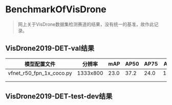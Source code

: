 # BenchmarkOfVisDrone
> 网上关于VisDrone数据集检测赛道的结果，没有统一的基准，故作此记录。
## VisDrone2019-DET-val结果

|       模型配置文件       |  分辨率  | mAP  | AP50 | AP75 | APs  | APm  | APl  | log  | pth  |
| :----------------------: | :------: | ---- | ---- | ---- | ---- | ---- | ---- | ---- | ---- |
| vfnet_r50_fpn_1x_coco.py | 1333x800 | 23.0 | 37.2 | 24.0 | 14.2 | 33.7 | 40.2 |      |      |
|                          |          |      |      |      |      |      |      |      |      |
|                          |          |      |      |      |      |      |      |      |      |
## VisDrone2019-DET-test-dev结果

